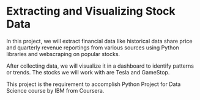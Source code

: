 # Extracting and Visualizing Stock Data

In this project, we will extract financial data like historical data share price and quarterly revenue reportings from various sources using Python libraries and webscraping on popular stocks.

After collecting data, we will visualize it in a dashboard to identify patterns or trends. The stocks we will work with are Tesla and GameStop.

This project is the requirement to accomplish Python Project for Data Science course by IBM from Coursera.
